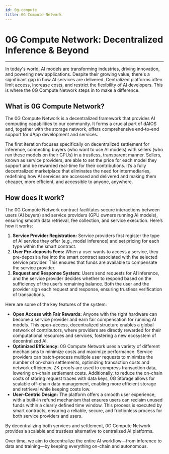 ```yaml
---
id: 0g-compute
title: 0G Compute Network
---
```


# 0G Compute Network: Decentralized Inference & Beyond

---

In today's world, AI models are transforming industries, driving innovation, and powering new applications. Despite their growing value, there's a significant gap in how AI services are delivered. Centralized platforms often limit access, increase costs, and restrict the flexibility of AI developers. This is where the 0G Compute Network steps in to make a difference.

## What is 0G Compute Network?

The 0G Compute Network is a decentralized framework that provides AI computing capabilities to our community. It forms a crucial part of dAIOS and, together with the storage network, offers comprehensive end-to-end support for dApp development and services.

The first iteration focuses specifically on decentralized settlement for inference, connecting buyers (who want to use AI models) with sellers (who run these models on their GPUs) in a trustless, transparent manner. Sellers, known as service providers, are able to set the price for each model they support and be rewarded real-time for their contributions. It’s a fully decentralized marketplace that eliminates the need for intermediaries, redefining how AI services are accessed and delivered and making them cheaper, more efficient, and accessible to anyone, anywhere.

## How does it work?

The 0G Compute Network contract facilitates secure interactions between users (AI buyers) and service providers (GPU owners running AI models), ensuring smooth data retrieval, fee collection, and service execution. Here’s how it works:

1. **Service Provider Registration:** Service providers first register the type of AI service they offer (e.g., model inference) and set pricing for each type within the smart contract.
2. **User Pre-deposits Fees:** When a user wants to access a service, they pre-deposit a fee into the smart contract associated with the selected service provider. This ensures that funds are available to compensate the service provider.
3. **Request and Response System:** Users send requests for AI inference, and the service provider decides whether to respond based on the sufficiency of the user’s remaining balance. Both the user and the provider sign each request and response, ensuring trustless verification of transactions.

Here are some of the key features of the system:

- **Open Access with Fair Rewards:** Anyone with the right hardware can become a service provider and earn fair compensation for running AI models. This open-access, decentralized structure enables a global network of contributors, where providers are directly rewarded for their computational resources and services, fostering a new ecosystem of decentralized AI.
- **Optimized Efficiency:** 0G Compute Network uses a variety of different mechanisms to minimize costs and maximize performance. Service providers can batch-process multiple user requests to minimize the number of on-chain settlements, optimizing transaction costs and network efficiency. ZK-proofs are used to compress transaction data, lowering on-chain settlement costs. Additionally, to reduce the on-chain costs of storing request traces with data keys, 0G Storage allows for scalable off-chain data management, enabling more efficient storage and retrieval while keeping costs low.
- **User-Centric Design:** The platform offers a smooth user experience, with a built-in refund mechanism that ensures users can reclaim unused funds within a clearly defined time window. This process is executed by smart contracts, ensuring a reliable, secure, and frictionless process for both service providers and users.

By decentralizing both services and settlement, 0G Compute Network provides a scalable and trustless alternative to centralized AI platforms.

Over time, we aim to decentralize the entire AI workflow—from inference to data and training—by keeping everything on-chain and autonomous.
